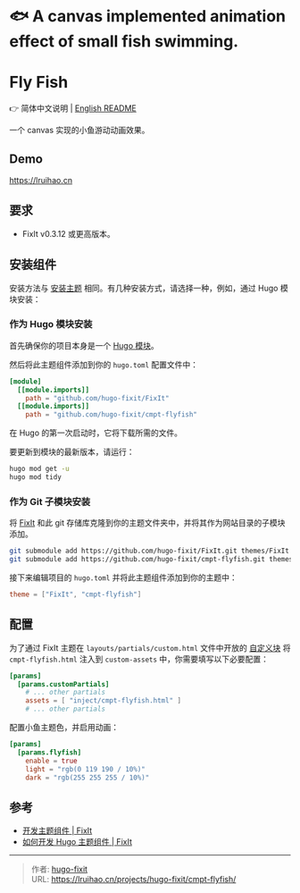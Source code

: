 # 🐟 A canvas implemented animation effect of small fish swimming.

# Fly Fish

👉 简体中文说明 | [English README](https://raw.githubusercontent.com/hugo-fixit/cmpt-flyfish/refs/heads/main/README.en.md)

一个 canvas 实现的小鱼游动动画效果。

## Demo

<https://lruihao.cn>

## 要求

- FixIt v0.3.12 或更高版本。

## 安装组件

安装方法与 [安装主题](https://fixit.lruihao.cn/zh-cn/documentation/installation/) 相同。有几种安装方式，请选择一种，例如，通过 Hugo 模块安装：

### 作为 Hugo 模块安装

首先确保你的项目本身是一个 [Hugo 模块](https://gohugo.io/hugo-modules/use-modules/#initialize-a-new-module)。

然后将此主题组件添加到你的 `hugo.toml` 配置文件中：

```toml
[module]
  [[module.imports]]
    path = "github.com/hugo-fixit/FixIt"
  [[module.imports]]
    path = "github.com/hugo-fixit/cmpt-flyfish"
```

在 Hugo 的第一次启动时，它将下载所需的文件。

要更新到模块的最新版本，请运行：

```bash
hugo mod get -u
hugo mod tidy
```

### 作为 Git 子模块安装

将 [FixIt](https://github.com/hugo-fixit/FixIt) 和此 git 存储库克隆到你的主题文件夹中，并将其作为网站目录的子模块添加。

```bash
git submodule add https://github.com/hugo-fixit/FixIt.git themes/FixIt
git submodule add https://github.com/hugo-fixit/cmpt-flyfish.git themes/cmpt-flyfish
```

接下来编辑项目的 `hugo.toml` 并将此主题组件添加到你的主题中：

```toml
theme = ["FixIt", "cmpt-flyfish"]
```

## 配置

为了通过 FixIt 主题在 `layouts/partials/custom.html` 文件中开放的 [自定义块](https://fixit.lruihao.cn/references/blocks/) 将 `cmpt-flyfish.html` 注入到 `custom-assets` 中，你需要填写以下必要配置：

```toml
[params]
  [params.customPartials]
    # ... other partials
    assets = [ "inject/cmpt-flyfish.html" ]
    # ... other partials
```

配置小鱼主题色，并启用动画：

```toml
[params]
  [params.flyfish]
    enable = true
    light = "rgb(0 119 190 / 10%)"
    dark = "rgb(255 255 255 / 10%)"
```

## 参考

- [开发主题组件 | FixIt](https://fixit.lruihao.cn/contributing/components/)
- [如何开发 Hugo 主题组件 | FixIt](https://fixit.lruihao.cn/components/dev-component/)


---

> 作者: [hugo-fixit](https://github.com/hugo-fixit)  
> URL: https://lruihao.cn/projects/hugo-fixit/cmpt-flyfish/  


